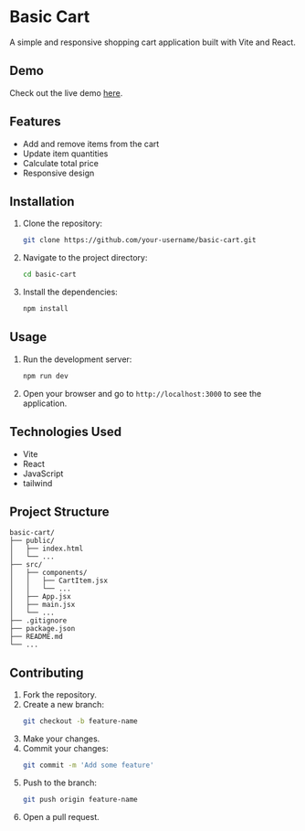 
# Basic Cart

A simple and responsive shopping cart application built with Vite and React.

## Demo

Check out the live demo [here](https://basic-cart-ivory.vercel.app/).

## Features

- Add and remove items from the cart
- Update item quantities
- Calculate total price
- Responsive design

## Installation

1. Clone the repository:
   ```bash
   git clone https://github.com/your-username/basic-cart.git
   ```
2. Navigate to the project directory:
   ```bash
   cd basic-cart
   ```
3. Install the dependencies:
   ```bash
   npm install
   ```

## Usage

1. Run the development server:
   ```bash
   npm run dev
   ```
2. Open your browser and go to `http://localhost:3000` to see the application.

## Technologies Used

- Vite
- React
- JavaScript
- tailwind

## Project Structure

```
basic-cart/
├── public/
│   ├── index.html
│   └── ...
├── src/
│   ├── components/
│   │   ├── CartItem.jsx
│   │   └── ...
│   ├── App.jsx
│   ├── main.jsx
│   └── ...
├── .gitignore
├── package.json
├── README.md
└── ...
```

## Contributing

1. Fork the repository.
2. Create a new branch:
   ```bash
   git checkout -b feature-name
   ```
3. Make your changes.
4. Commit your changes:
   ```bash
   git commit -m 'Add some feature'
   ```
5. Push to the branch:
   ```bash
   git push origin feature-name
   ```
6. Open a pull request.
